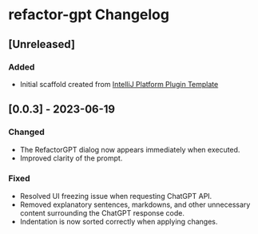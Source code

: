 <!-- Keep a Changelog guide -> https://keepachangelog.com -->

# refactor-gpt Changelog

## [Unreleased]
### Added
- Initial scaffold created from [IntelliJ Platform Plugin Template](https://github.com/JetBrains/intellij-platform-plugin-template)

## [0.0.3] - 2023-06-19

### Changed

- The RefactorGPT dialog now appears immediately when executed.
- Improved clarity of the prompt.


### Fixed

- Resolved UI freezing issue when requesting ChatGPT API.
- Removed explanatory sentences, markdowns, and other unnecessary content surrounding the ChatGPT response code.
- Indentation is now sorted correctly when applying changes.
